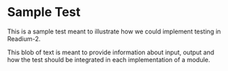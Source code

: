 # Sample Test

This is a sample test meant to illustrate how we could implement testing in Readium-2.

This blob of text is meant to provide information about input, output and how the test should be integrated in each implementation of a module.

